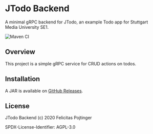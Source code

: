 # JTodo Backend

A minimal gRPC backend for JTodo, an example Todo app for Stuttgart Media University SE1.

![Maven CI](https://github.com/pojntfx/jtodo-backend/workflows/Maven%20CI/badge.svg)

## Overview

This project is a simple gRPC service for CRUD actions on todos.

## Installation

A JAR is available on [GitHub Releases](https://github.com/pojntfx/jtodo-backend/releases).

## License

JTodo Backend (c) 2020 Felicitas Pojtinger

SPDX-License-Identifier: AGPL-3.0
